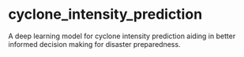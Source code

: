 # cyclone_intensity_prediction
A deep learning model for cyclone intensity prediction aiding in better informed  decision making for disaster preparedness.

